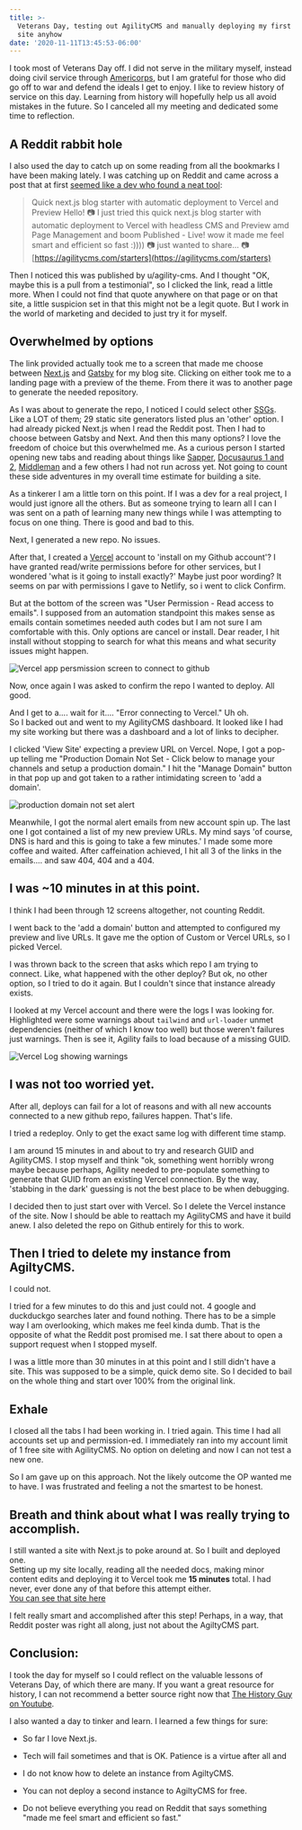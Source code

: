 ```yaml
---
title: >-
  Veterans Day, testing out AgilityCMS and manually deploying my first Netxt.js
  site anyhow
date: '2020-11-11T13:45:53-06:00'
---
```


I took most of Veterans Day off. I did not serve in the military myself, instead doing civil service through [Americorps](https://www.redcross.org/local/california/los-angeles/volunteer/americorps.html), but I am grateful for those who did go off to war and defend the ideals I get to enjoy. I like to review history of service on this day. Learning from history will hopefully help us all avoid mistakes in the future. So I canceled all my meeting and dedicated some time to reflection.  

## A Reddit rabbit hole

I also used the day to catch up on some reading from all the bookmarks I have been making lately. I was catching up on Reddit and came across a post that at first [seemed like a dev who found a neat tool](https://www.reddit.com/r/JAMstack/comments/jrz0wq/quick_nextjs_blog_starter_with_automatic/):

> Quick next.js blog starter with automatic deployment to Vercel and Preview
Hello! 📷 I just tried this quick next.js blog starter with automatic deployment to Vercel with headless CMS and Preview amd Page Management and boom Published - Live! wow it made me feel smart and efficient so fast :)))) 📷 just wanted to share... 📷 [https://agilitycms.com/starters](https://agilitycms.com/starters)


Then I noticed this was published by u/agility-cms. And I thought "OK, maybe this is a pull from a testimonial", so I clicked the link, read a little more.  When I could not find that quote anywhere on that page or on that site, a little suspicion set in that this might not be a legit quote. But I work in the world of marketing and decided to just try it for myself. 

## Overwhelmed by options

The link provided actually took me to a screen that made me choose between [Next.js](https://nextjs.org/) and [Gatsby](https://www.gatsbyjs.com/) for my blog site. Clicking on either took me to a landing page with a preview of the theme. From there it was to another page to generate the needed repository.  

As I was about to generate the repo, I noticed I could select other [SSGs](https://jamstack.org/generators/). Like a LOT of them; 29 static site generators listed plus an 'other' option. I had already picked Next.js when I read the Reddit post. Then I had to choose between Gatsby and Next. And then this many options? I love the freedom of choice but this overwhelmed me. As a curious person I started opening new tabs and reading about things like [Sapper](https://jamstack.org/generators/sapper/), [Docusaurus 1 and 2](https://jamstack.org/generators/docusaurus/), [Middleman](https://jamstack.org/generators/middleman/) and a few others I had not run across yet.  Not going to count these side adventures in my overall time estimate for building a site.  

As a tinkerer I am a little torn on this point. If I was a dev for a real project, I would just ignore all the others. But as someone trying to learn all I can I was sent on a path of learning many new things while I was attempting to focus on one thing.  There is good and bad to this.

Next, I generated a new repo. No issues. 

After that, I created a [Vercel](https://vercel.com/) account to 'install on my Github account'? I have granted read/write permissions before for other services, but I wondered 'what is it going to install exactly?' Maybe just poor wording? It seems on par with permissions I gave to Netlify, so i went to click Confirm.  

But at the bottom of the screen was "User Permission - Read access to emails".  I supposed from an automation standpoint this makes sense as emails contain sometimes needed auth codes but I am not sure I am comfortable with this. Only options are cancel or install.  Dear reader, I hit install without stopping to search for what this means and what security issues might happen. 

![Vercel app persmission screen to connect to github](https://i.imgur.com/fWloXYv.png)

Now, once again I was asked to confirm the repo I wanted to deploy.  All good.  

And I get to a.... wait for it.... "Error connecting to Vercel." Uh oh.  
So I backed out and went to my AgilityCMS dashboard.  It looked like I had my site working but there was a dashboard and a lot of links to decipher.  

I clicked 'View Site' expecting a preview URL on Vercel. Nope, I got a pop-up telling me "Production Domain Not Set - Click below to manage your channels and setup a production domain." I hit the "Manage Domain" button in that pop up and got taken to a rather intimidating screen to 'add a domain'.  

![production domain not set alert](https://i.imgur.com/7nFJBbH.png)

Meanwhile, I got the normal alert emails from new account spin up. The last one I got contained a list of my new preview URLs.  My mind says 'of course, DNS is hard and this is going to take a few minutes.' I made some more coffee and waited. After caffeination achieved, I hit all 3 of the links in the emails....
and saw 404, 404 and a 404.

## I was ~10 minutes in at this point. 

I think I had been through 12 screens altogether, not counting Reddit.  

I went back to the 'add a domain' button and attempted to configured my preview and live URLs.  It gave me the option of Custom or Vercel URLs, so I picked Vercel.  

I was thrown back to the screen that asks which repo I am trying to connect.  Like, what happened with the other deploy? But ok, no other option, so I tried to do it again. But I couldn't since that instance already exists.  

I looked at my Vercel account and there were the logs I was looking for. Highlighted were some warnings about `tailwind` and `url-loader` unmet dependencies (neither of which I know too well) but those weren't failures just warnings. Then is see it, Agility fails to load because of a missing GUID.  

![Vercel Log showing warnings](https://i.imgur.com/0TkfAgg.png)

## I was not too worried yet. 

After all, deploys can fail for a lot of reasons and with all new accounts connected to a new github repo, failures happen.  That's life.  

I tried a redeploy. Only to get the exact same log with different time stamp.  

I am around 15 minutes in and about to try and research GUID and AgilityCMS. I stop myself and think "ok, something went horribly wrong maybe because perhaps, Agility needed to pre-populate something to generate that GUID from an existing Vercel connection. By the way, 'stabbing in the dark' guessing is not the best place to be when debugging. 

I decided then to just start over with Vercel.  So I delete the Vercel instance of the site.  Now I should be able to reattach my AgilityCMS and have it build anew.  I also deleted the repo on Github entirely for this to work.  

## Then I tried to delete my instance from AgiltyCMS.  

I could not.  

I tried for a few minutes to do this and just could not. 4 google and duckduckgo searches later and found nothing. There has to be a simple way I am overlooking, which makes me feel kinda dumb. That is the opposite of what the Reddit post promised me. I sat there about to open a support request when I stopped myself. 

I was a little more than 30 minutes in at this point and I still didn't have a site. This was supposed to be a simple, quick demo site. So I decided to bail on the whole thing and start over 100% from the original link. 

## Exhale

I closed all the tabs I had been working in.  I tried again. This time I had all accounts set up and permission-ed. I immediately ran into my account limit of 1 free site with AgilityCMS. No option on deleting and now I can not test a new one.

So I am gave up on this approach.  Not the likely outcome the OP wanted me to have. I was frustrated and feeling a not the smartest to be honest.  

## Breath and think about what I was really trying to accomplish.

I still wanted a site with Next.js to poke around at. So I built and deployed one.  
Setting up my site locally, reading all the needed docs, making minor content edits and deploying it to Vercel took me **15 minutes** total. I had never, ever done any of that before this attempt either.  
[You can see that site here](https://next-js-demo-site.vercel.app/)

I felt really smart and accomplished after this step! Perhaps, in a way, that Reddit poster was right all along, just not about the AgiltyCMS part.  

## Conclusion: 

I took the day for myself so I could reflect on the valuable lessons of Veterans Day, of which there are many. If you want a great resource for history, I can not recommend a better source right now that [The History Guy on Youtube](https://www.youtube.com/channel/UC4sEmXUuWIFlxRIFBRV6VXQ).  

I also wanted a day to tinker and learn.  I learned a few things for sure:

* So far I love Next.js. 

* Tech will fail sometimes and that is OK. Patience is a virtue after all and 

* I do not know how to delete an instance from AgiltyCMS. 

* You can not deploy a second instance to AgiltyCMS for free.  

* Do not believe everything you read on Reddit that says something "made me feel smart and efficient so fast."